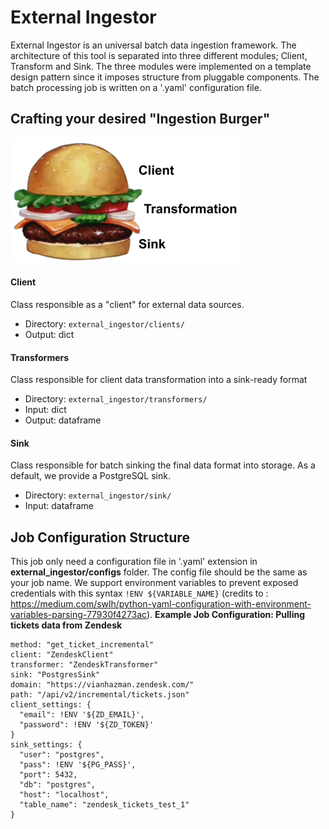 # External Ingestor

External Ingestor is an universal batch data ingestion framework. 
The architecture of this tool is separated into three different modules;
Client, Transform and Sink. The three modules were implemented on a template design pattern since it imposes structure from pluggable components. The batch processing job is written on a
'.yaml' configuration file.

## Crafting your desired "Ingestion Burger"
![alt text](readme/header.png "Treating data ingestion like a self served burger!")
#### Client
Class responsible as a "client" for external data sources.
- Directory: `external_ingestor/clients/` 
- Output: dict
#### Transformers
Class responsible for client data transformation into a sink-ready format
- Directory: `external_ingestor/transformers/`
- Input: dict
- Output: dataframe
#### Sink
Class responsible for batch sinking the final data format into storage. As a default, we provide a PostgreSQL sink.
- Directory: `external_ingestor/sink/`
- Input: dataframe

## Job Configuration Structure
This job only need a configuration file in '.yaml' extension in **external_ingestor/configs** folder. The config file should be the same as your job name.
We support environment variables to prevent exposed credentials with this syntax `!ENV ${VARIABLE_NAME}` (credits to : https://medium.com/swlh/python-yaml-configuration-with-environment-variables-parsing-77930f4273ac).
**Example Job Configuration: Pulling tickets data from Zendesk**
```
method: "get_ticket_incremental"
client: "ZendeskClient"
transformer: "ZendeskTransformer"
sink: "PostgresSink"
domain: "https://vianhazman.zendesk.com/"
path: "/api/v2/incremental/tickets.json"
client_settings: {
  "email": !ENV '${ZD_EMAIL}',
  "password": !ENV '${ZD_TOKEN}'
}
sink_settings: {
  "user": "postgres",
  "pass": !ENV '${PG_PASS}',
  "port": 5432,
  "db": "postgres",
  "host": "localhost",
  "table_name": "zendesk_tickets_test_1"
}
```
